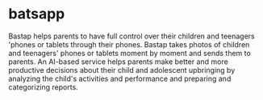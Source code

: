 # batsapp
Bastap helps parents to have full control over their children and teenagers 'phones or tablets through their phones. Bastap takes photos of children and teenagers' phones or tablets moment by moment and sends them to parents. An AI-based service helps parents make better and more productive decisions about their child and adolescent upbringing by analyzing the child's activities and performance and preparing and categorizing reports.
